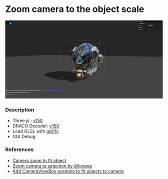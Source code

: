 # Zoom camera to the object scale

![screenshot](src/assets/screenshot.png)

### Description

- Three.js : [v150](https://unpkg.com/browse/three@0.150.1/)
- DRACO Decoder: [v150](https://unpkg.com/browse/three@0.150.1/examples/jsm/libs/draco/)
- Load GLSL with [glslify](https://github.com/glslify/glslify)
- GUI Debug


### References
- [Camera zoom to fit object](https://discourse.threejs.org/t/camera-zoom-to-fit-object/936/24)
- [Zoom camera to selection by @looeee](https://codepen.io/discoverthreejs/full/vwVeZB)
- [Add CameraViewBox example to fit objects to camera](https://github.com/mrdoob/three.js/pull/14526)
